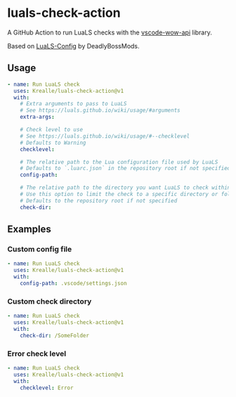 # luals-check-action

A GitHub Action to run LuaLS checks with the [vscode-wow-api](https://github.com/Ketho/vscode-wow-api) library.

Based on [LuaLS-Config](https://github.com/DeadlyBossMods/LuaLS-Config/tree/main) by DeadlyBossMods.

## Usage

```yaml
- name: Run LuaLS check
  uses: Krealle/luals-check-action@v1
  with:
    # Extra arguments to pass to LuaLS
    # See https://luals.github.io/wiki/usage/#arguments
    extra-args:

    # Check level to use
    # See https://luals.github.io/wiki/usage/#--checklevel
    # Defaults to Warning
    checklevel:

    # The relative path to the Lua configuration file used by LuaLS
    # Defaults to `.luarc.json` in the repository root if not specified
    config-path:

    # The relative path to the directory you want LuaLS to check within your repository
    # Use this option to limit the check to a specific directory or folder
    # Defaults to the repository root if not specified
    check-dir:
```

## Examples

### Custom config file

```yaml
- name: Run LuaLS check
  uses: Krealle/luals-check-action@v1
  with:
    config-path: .vscode/settings.json
```

### Custom check directory

```yaml
- name: Run LuaLS check
  uses: Krealle/luals-check-action@v1
  with:
    check-dir: /SomeFolder
```

### Error check level

```yaml
- name: Run LuaLS check
  uses: Krealle/luals-check-action@v1
  with:
    checklevel: Error
```
